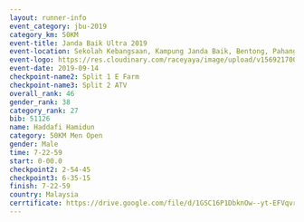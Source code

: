 ```yaml
---
layout: runner-info 
event_category: jbu-2019 
category_km: 50KM 
event-title: Janda Baik Ultra 2019
event-location: Sekolah Kebangsaan, Kampung Janda Baik, Bentong, Pahang, Malaysia 
event-logo: https://res.cloudinary.com/raceyaya/image/upload/v1569217009/logo/janda-baik_vch1pc.jpg 
event-date: 2019-09-14 
checkpoint-name2: Split 1 E Farm 
checkpoint-name3: Split 2 ATV 
overall_rank: 46
gender_rank: 38
category_rank: 27
bib: 51126
name: Haddafi Hamidun
category: 50KM Men Open
gender: Male
time: 7-22-59
start: 0-00.0
checkpoint2: 2-54-45
checkpoint3: 6-35-15
finish: 7-22-59
country: Malaysia
cerrtificate: https://drive.google.com/file/d/1GSC16P1DbknOw--yt-EFVqvr06bS7Lb2/view?usp=sharing
---
```


